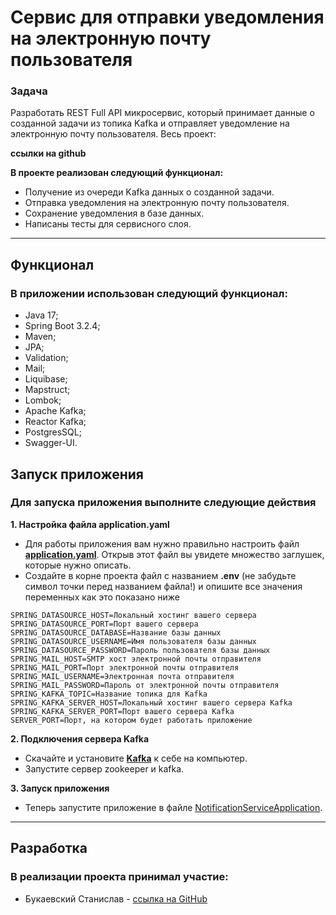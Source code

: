 # Сервис для отправки уведомления на электронную почту пользователя

### **Задача**

Разработать REST Full API микросервис, который принимает данные о созданной задачи из топика Kafka
и отправляет уведомление на электронную почту пользователя.
Весь проект:

**ссылки на github**

**В проекте реализован следующий функционал:**

- Получение из очереди Kafka данных о созданной задачи.
- Отправка уведомления на электронную почту пользователя.
- Сохранение уведомления в базе данных.
- Написаны тесты для сервисного слоя.

***

## **Функционал**

### В приложении использован следующий функционал:

- Java 17;
- Spring Boot 3.2.4;
- Maven;
- JPA;
- Validation;
- Mail;
- Liquibase;
- Mapstruct;
- Lombok;
- Apache Kafka;
- Reactor Kafka;
- PostgresSQL;
- Swagger-UI.

## **Запуск приложения**

### Для запуска приложения выполните следующие действия

**1. Настройка файла application.yaml**

- Для работы приложения вам нужно правильно настроить
  файл **[application.yaml](src/main/resources/application.yaml)**.
  Открыв этот файл вы увидете множество заглушек, которые нужно описать.
- Создайте в корне проекта файл с названием **.env** (не забудьте символ точки перед названием файла!) и опишите все
  значения переменных как это показано ниже

```
SPRING_DATASOURCE_HOST=Локальный хостинг вашего сервера
SPRING_DATASOURCE_PORT=Порт вашего сервера
SPRING_DATASOURCE_DATABASE=Название базы данных
SPRING_DATASOURCE_USERNAME=Имя пользователя базы данных
SPRING_DATASOURCE_PASSWORD=Пароль пользователя базы данных
SPRING_MAIL_HOST=SMTP хост электронной почты отправителя
SPRING_MAIL_PORT=Порт электронной почты отправителя
SPRING_MAIL_USERNAME=Электронная почта отправителя
SPRING_MAIL_PASSWORD=Пароль от электронной почты отправителя
SPRING_KAFKA_TOPIC=Название топика для Kafka
SPRING_KAFKA_SERVER_HOST=Локальный хостинг вашего сервера Kafka
SPRING_KAFKA_SERVER_PORT=Порт вашего сервера Kafka
SERVER_PORT=Порт, на котором будет работать приложение
```

**2. Подключения сервера Kafka**

- Скачайте и установите **[Kafka](https://kafka.apache.org/quickstart)** к себе на компьютер.
- Запустите сервер zookeeper и kafka.

**3. Запуск приложения**

- Теперь запустите приложение в
  файле [NotificationServiceApplication](src/main/java/com/github/stanislavbukaevsky/notificationservice/NotificationServiceApplication.java).

***

## **Разработка**

### В реализации проекта принимал участие:

- Букаевский Станислав - [ссылка на GitHub](https://github.com/stanislavbukaevsky)